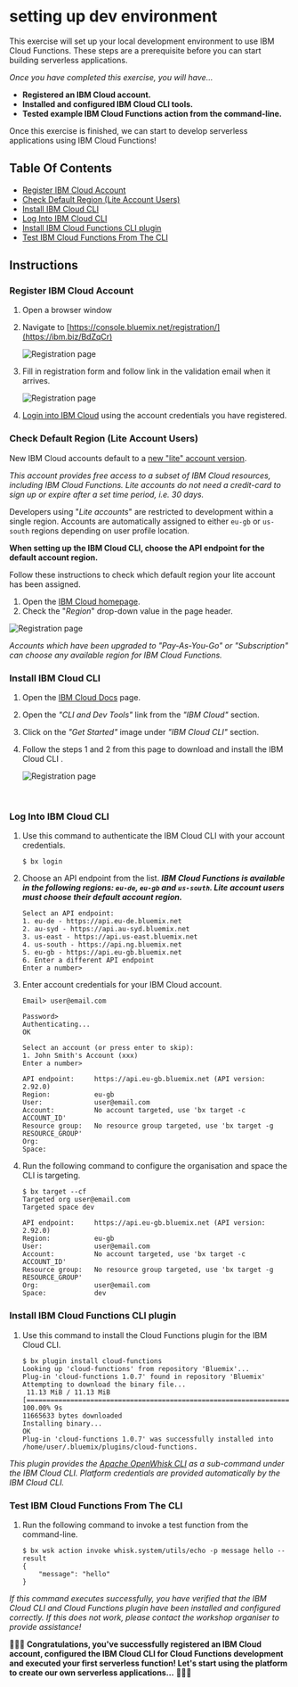 # setting up dev environment

This exercise will set up your local development environment to use IBM Cloud Functions. These steps are a prerequisite before you can start building serverless applications.

*Once you have completed this exercise, you will have…*

- **Registered an IBM Cloud account.**
- **Installed and configured IBM Cloud CLI tools.**
- **Tested example IBM Cloud Functions action from the command-line.**

Once this exercise is finished, we can start to develop serverless applications using IBM Cloud Functions!

## Table Of Contents

* [Register IBM Cloud Account](#register-ibm-cloud-account)
* [Check Default Region (Lite Account Users)](#check-default-region-(lite-account-users))
* [Install IBM Cloud CLI](#install-ibm-cloud-cli)
* [Log Into IBM Cloud CLI](#log-into-ibm-cloud-cli)
* [Install IBM Cloud Functions CLI plugin](#install-ibm-cloud-functions-cli-plugin)
* [Test IBM Cloud Functions From The CLI](#test-ibm-cloud-functions-from-the-cli)

## Instructions

### Register IBM Cloud Account

1. Open a browser window 

2. Navigate to [https://console.bluemix.net/registration/](https://ibm.biz/BdZqCr)

   ![Registration page](images/registration.png)

3. Fill in registration form and follow link in the validation email when it arrives.

   ![Registration page](images/email.png)

4. [Login into IBM Cloud](https://console.bluemix.net/login) using the account credentials you have registered.

### Check Default Region (Lite Account Users)

New IBM Cloud accounts default to a [new "lite" account version](https://www.ibm.com/cloud/pricing). 

*This account provides free access to a subset of IBM Cloud resources, including IBM Cloud Functions. Lite accounts do not need a credit-card to sign up or expire after a set time period, i.e. 30 days.*

Developers using "*Lite accounts*" are restricted to development within a single region. Accounts are automatically assigned to either `eu-gb` or `us-south` regions depending on user profile location.

**When setting up the IBM Cloud CLI, choose the API endpoint for the default account region.**

Follow these instructions to check which default region your lite account has been assigned.

1. Open the [IBM Cloud homepage](https://console.bluemix.net/).
2. Check the "*Region*" drop-down value in the page header.

![Registration page](images/default_region.png)

*Accounts which have been upgraded to "Pay-As-You-Go" or "Subscription" can choose any available region for IBM Cloud Functions.*

### Install IBM Cloud CLI

1. Open the [IBM Cloud Docs](https://console.bluemix.net/docs/) page.

2. Open the *"CLI and Dev Tools"* link from the *"IBM Cloud"* section.

3. Click on the *"Get Started"* image under *"IBM Cloud CLI"* section.

4. Follow the steps 1 and 2 from this page to download and install the IBM Cloud CLI .

   ![Registration page](images/docs.gif)

   ​

### Log Into IBM Cloud CLI

1. Use this command to authenticate the IBM Cloud CLI with your account credentials.

   ```
   $ bx login
   ```

2. Choose an API endpoint from the list.
   ***IBM Cloud Functions is available in the following regions: `eu-de`, `eu-gb` and `us-south`. Lite account users must choose their default account region.***

   ```
   Select an API endpoint:
   1. eu-de - https://api.eu-de.bluemix.net
   2. au-syd - https://api.au-syd.bluemix.net
   3. us-east - https://api.us-east.bluemix.net
   4. us-south - https://api.ng.bluemix.net
   5. eu-gb - https://api.eu-gb.bluemix.net
   6. Enter a different API endpoint
   Enter a number> 
   ```

3. Enter account credentials for your IBM Cloud account.

   ```
   Email> user@email.com

   Password>
   Authenticating...
   OK

   Select an account (or press enter to skip):
   1. John Smith's Account (xxx)
   Enter a number>

   API endpoint:     https://api.eu-gb.bluemix.net (API version: 2.92.0)
   Region:           eu-gb
   User:             user@email.com
   Account:          No account targeted, use 'bx target -c ACCOUNT_ID'
   Resource group:   No resource group targeted, use 'bx target -g RESOURCE_GROUP'
   Org:
   Space:

   ```

4. Run the following command to configure the organisation and space the CLI is targeting.

   ```
   $ bx target --cf
   Targeted org user@email.com
   Targeted space dev

   API endpoint:     https://api.eu-gb.bluemix.net (API version: 2.92.0)
   Region:           eu-gb
   User:             user@email.com
   Account:          No account targeted, use 'bx target -c ACCOUNT_ID'
   Resource group:   No resource group targeted, use 'bx target -g RESOURCE_GROUP'
   Org:              user@email.com
   Space:            dev
   ```

### Install IBM Cloud Functions CLI plugin

1. Use this command to install the Cloud Functions plugin for the IBM Cloud CLI.

   ```
   $ bx plugin install cloud-functions
   Looking up 'cloud-functions' from repository 'Bluemix'...
   Plug-in 'cloud-functions 1.0.7' found in repository 'Bluemix'
   Attempting to download the binary file...
    11.13 MiB / 11.13 MiB [=================================================================================] 100.00% 9s
   11665633 bytes downloaded
   Installing binary...
   OK
   Plug-in 'cloud-functions 1.0.7' was successfully installed into /home/user/.bluemix/plugins/cloud-functions.
   ```

*This plugin provides the [Apache OpenWhisk CLI](https://github.com/apache/incubator-openwhisk/blob/master/docs/cli.md) as a sub-command under the IBM Cloud CLI. Platform credentials are provided automatically by the IBM Cloud CLI.*

### Test IBM Cloud Functions From The CLI

1. Run the following command to invoke a test function from the command-line.

   ```
   $ bx wsk action invoke whisk.system/utils/echo -p message hello --result
   {
       "message": "hello"
   }
   ```

*If this command executes successfully, you have verified that the IBM Cloud CLI and Cloud Functions plugin have been installed and configured correctly. If this does not work, please contact the workshop organiser to provide assistance!*

🎉🎉🎉 **Congratulations, you've successfully registered an IBM Cloud account, configured the IBM Cloud CLI for Cloud Functions development and executed your first serverless function! Let's start using the platform to create our own serverless applications…** 🎉🎉🎉

